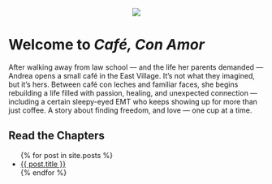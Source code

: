 <!-- Inject custom CSS -->
<link rel="stylesheet" href="{{ '/assets/css/custom.css' | relative_url }}">

<!-- Logo -->
<p style="text-align: center;">
  <img src="{{ '/assets/img/logo.png' | relative_url }}" style="max-width: 200px;">
</p>

# Welcome to *Café, Con Amor*

After walking away from law school — and the life her parents demanded — Andrea opens a small café in the East Village. It’s not what they imagined, but it’s hers. Between café con leches and familiar faces, she begins rebuilding a life filled with passion, healing, and unexpected connection — including a certain sleepy-eyed EMT who keeps showing up for more than just coffee. A story about finding freedom, and love — one cup at a time.

## Read the Chapters
<ul>
  {% for post in site.posts %}
    <li><a href="{{ post.url }}">{{ post.title }}</a></li>
  {% endfor %}
</ul>
